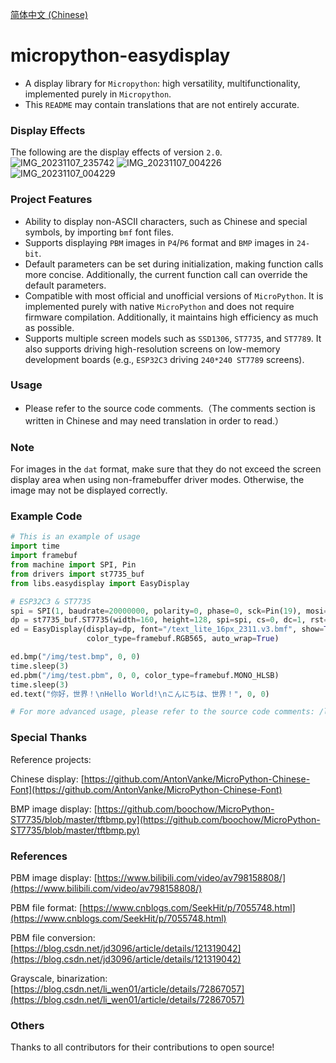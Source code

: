 [简体中文 (Chinese)](https://github.com/funnygeeker/micropython-easydisplay/blob/main/README.ZH-CN.md)

# micropython-easydisplay
- A display library for `Micropython`: high versatility, multifunctionality, implemented purely in `Micropython`.
-  This `README` may contain translations that are not entirely accurate.

### Display Effects
The following are the display effects of version `2.0`.
![IMG_20231107_235742](https://github.com/funnygeeker/micropython-easydisplay/assets/96659329/f76a7713-7397-4a99-8ccd-37af7ebe0cbe)
![IMG_20231107_004226](https://github.com/funnygeeker/micropython-easydisplay/assets/96659329/e765b55a-45bb-486a-b15e-5161b4d876fa)
![IMG_20231107_004229](https://github.com/funnygeeker/micropython-easydisplay/assets/96659329/f82910c4-b515-4ffd-a00c-9eafffcbb0bf)

### Project Features
- Ability to display non-ASCII characters, such as Chinese and special symbols, by importing `bmf` font files.
- Supports displaying `PBM` images in `P4`/`P6` format and `BMP` images in `24-bit`.
- Default parameters can be set during initialization, making function calls more concise. Additionally, the current function call can override the default parameters.
- Compatible with most official and unofficial versions of `MicroPython`. It is implemented purely with native `MicroPython` and does not require firmware compilation. Additionally, it maintains high efficiency as much as possible.
- Supports multiple screen models such as `SSD1306`, `ST7735`, and `ST7789`. It also supports driving high-resolution screens on low-memory development boards (e.g., `ESP32C3` driving `240*240 ST7789` screens).

### Usage
- Please refer to the source code comments.（The comments section is written in Chinese and may need translation in order to read.）

### Note
For images in the `dat` format, make sure that they do not exceed the screen display area when using non-framebuffer driver modes. Otherwise, the image may not be displayed correctly.

### Example Code
```python
# This is an example of usage
import time
import framebuf
from machine import SPI, Pin
from drivers import st7735_buf
from libs.easydisplay import EasyDisplay

# ESP32C3 & ST7735
spi = SPI(1, baudrate=20000000, polarity=0, phase=0, sck=Pin(19), mosi=Pin(18))
dp = st7735_buf.ST7735(width=160, height=128, spi=spi, cs=0, dc=1, rst=11, rotation=1)
ed = EasyDisplay(display=dp, font="/text_lite_16px_2311.v3.bmf", show=True, color=0xFFFF, clear=True,
                 color_type=framebuf.RGB565, auto_wrap=True)

ed.bmp("/img/test.bmp", 0, 0)
time.sleep(3)
ed.pbm("/img/test.pbm", 0, 0, color_type=framebuf.MONO_HLSB)
time.sleep(3)
ed.text("你好，世界！\nHello World!\nこんにちは、世界！", 0, 0)

# For more advanced usage, please refer to the source code comments: /libs/easydisplay.py
```

### Special Thanks
Reference projects:

Chinese display: [https://github.com/AntonVanke/MicroPython-Chinese-Font](https://github.com/AntonVanke/MicroPython-Chinese-Font)

BMP image display: [https://github.com/boochow/MicroPython-ST7735/blob/master/tftbmp.py](https://github.com/boochow/MicroPython-ST7735/blob/master/tftbmp.py)

### References
PBM image display: [https://www.bilibili.com/video/av798158808/](https://www.bilibili.com/video/av798158808/)

PBM file format: [https://www.cnblogs.com/SeekHit/p/7055748.html](https://www.cnblogs.com/SeekHit/p/7055748.html)

PBM file conversion: [https://blog.csdn.net/jd3096/article/details/121319042](https://blog.csdn.net/jd3096/article/details/121319042)

Grayscale, binarization: [https://blog.csdn.net/li_wen01/article/details/72867057](https://blog.csdn.net/li_wen01/article/details/72867057)

### Others
Thanks to all contributors for their contributions to open source!
